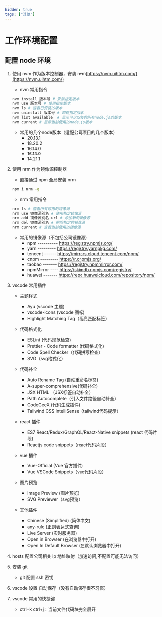 ```yaml
---
hidden: true
tags: ["其他"]
---
```


# 工作环境配置

## 配置 node 环境

1. 使用 nvm 作为版本控制器，安装 nvm[https://nvm.uihtm.com/](https://nvm.uihtm.com/)

   - nvm 常用指令

   ```bash
   nvm install 版本号 # 安装指定版本
   nvm use 版本号 # 使用指定版本
   nvm ls # 查看已安装的版本
   nvm uninstall 版本号 # 卸载指定版本
   nvm list available  # 显示可以安装的所有node.js的版本
   nvm current # 显示当前使用的node.js版本
   ```

   - 常用的几个node版本（适配公司项目的几个版本）
     - 20.13.1
     - 18.20.2
     - 16.14.0
     - 16.13.0
     - 14.21.1

2. 使用 nrm 作为镜像源控制器

   - 直接通过 npm 全局安装 nrm

   ```bash
   npm i nrm -g
   ```

   - nrm 常用指令

   ```bash
   nrm ls # 查看所有可用的镜像源
   nrm use 镜像源别名 # 使用指定镜像源
   nrm add 镜像源别名 url # 添加新的镜像源
   nrm del 镜像源别名 # 删除指定的镜像源
   nrm current # 查看当前使用的镜像源
   ```

   - 常用的镜像源（不包括公司镜像源）
     - npm ---------- https://registry.npmjs.org/
     - yarn --------- https://registry.yarnpkg.com/
     - tencent ------ https://mirrors.cloud.tencent.com/npm/
     - cnpm --------- https://r.cnpmjs.org/
     - taobao ------- https://registry.npmmirror.com/
     - npmMirror ---- https://skimdb.npmjs.com/registry/
     - huawei ------- https://repo.huaweicloud.com/repository/npm/

3. vscode 常用插件

   - 主题样式

     - Ayu (vscode 主题)
     - vscode-icons (vscode 图标)
     - Highlight Matching Tag（高亮匹配标签）

   - 代码格式化

     - ESLint (代码规范检查)
     - Prettier - Code formatter (代码格式化)
     - Code Spell Checker（代码拼写检查）
     - SVG（svg格式化）

   - 代码补全

     - Auto Rename Tag (自动重命名标签)
     - A-super-comprehensive(代码补全)
     - JSX HTML <tags/>（JSX标签自动补全）
     - Path Autocomplete（引入文件路径自动补全）
     - CodeGeeX (代码生成插件)
     - Tailwind CSS IntelliSense（tailwind代码提示）

   - react 插件

     - ES7 React/Redux/GraphQL/React-Native snippets (react 代码片段)
     - Reactjs code snippets（react代码片段）

   - vue 插件

     - Vue-Official (Vue 官方插件)
     - Vue VSCode Snippets（vue代码片段）

   - 图片预览

     - Image Preview (图片预览)
     - SVG Previewer（svg预览）

   - 其他插件

     - Chinese (Simplified) (简体中文)
     - any-rule (正则表达式查询)
     - Live Server (实时服务器)
     - Open in Browser (在浏览器中打开)
     - Open In Default Browser (在默认浏览器中打开)

4. hosts 配置公司相关 ip 地址映射（加速访问,不配置可能无法访问）

5. 安装 git

   - git 配置 ssh 密钥

6. vscode 设置 自动保存（没有自动保存很不习惯）

7. vscode 常用的快捷键
   - ctrl+k ctrl+j：当前文件代码块完全展开
